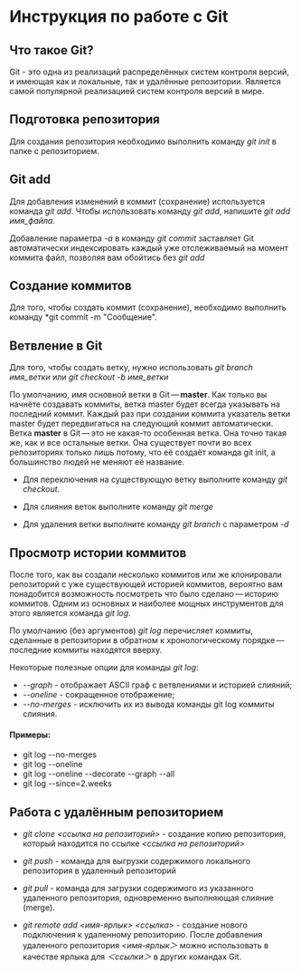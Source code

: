 # Инструкция по работе с Git

## Что такое Git?

Git - это одна из реализаций распределённых систем контроля версий, и имеющая как и локальные, так и удалённые репозитории. Является самой популярной реализацией систем контроля версий в мире. 

## Подготовка репозитория

Для создания репозитория необходимо выполнить команду *git init* в папке с репозиторием.

## Git add 

Для добавления изменений в коммит (сохранение) используется команда *git add*. Чтобы использовать команду *git add*, напишите *git add имя_файла*.

Добавление параметра *-a* в команду *git commit* заставляет Git автоматически индексировать каждый уже отслеживаемый на момент коммита файл, позволяя вам обойтись без *git add*

## Создание коммитов

Для того, чтобы создать коммит (сохранение), необходимо выполнить команду *git commit -m "Сообщение".

## Ветвление в Git

Для того, чтобы создать ветку, нужно использовать *git branch имя_ветки* или *git checkout -b имя_ветки*

По умолчанию, имя основной ветки в Git — **master**. Как только вы начнёте создавать коммиты, ветка master будет всегда указывать на последний коммит. Каждый раз при создании коммита указатель ветки master будет передвигаться на следующий коммит автоматически. Ветка **master** в Git — это не какая-то особенная ветка. Она точно такая же, как и все остальные ветки. Она существует почти во всех репозиториях только лишь потому, что её создаёт команда git init, а большинство людей не меняют её название.

* Для переключения на существующую ветку выполните команду *git checkout*.

* Для слияния веток выполните команду *git merge*

* Для удаления ветки выполните команду *git branch* с параметром *-d*

## Просмотр истории коммитов

После того, как вы создали несколько коммитов или же клонировали репозиторий с уже существующей историей коммитов, вероятно вам понадобится возможность посмотреть что было сделано — историю коммитов. Одним из основных и наиболее мощных инструментов для этого является команда *git log*.

По умолчанию (без аргументов) *git log* перечисляет коммиты, сделанные в репозитории в обратном к хронологическому порядке — последние коммиты находятся вверху.

Некоторые полезные опции для команды *git log*:
* *--graph* - отображает ASCII граф с ветвлениями и историей слияний;
* *--oneline* - сокращенное отображение;
* *--no-merges* - исключить их из вывода команды git log коммиты слияния.

#### Примеры:
* git log --no-merges
* git log --oneline
* git log --oneline --decorate --graph --all
* git log --since=2.weeks

## Работа с удалённым репозиторием

* *git clone <ссылка на репозиторий>* - создание копию репозитория, который находится по ссылке *<ссылка на репозиторий>*

* *git push* - команда для выгрузки содержимого локального репозитория в удаленный репозиторий

* *git pull* - команда для загрузки содержимого из указанного удаленного репозитория, одновременно выполняющая слияние (merge). 

* *git remote add <имя-ярлык> <ссылка>* - создание нового подключения к удаленному репозиторию. После добавления удаленного репозитория *<имя-ярлык＞* можно использовать в качестве ярлыка для *＜ссылки＞* в других командах Git.